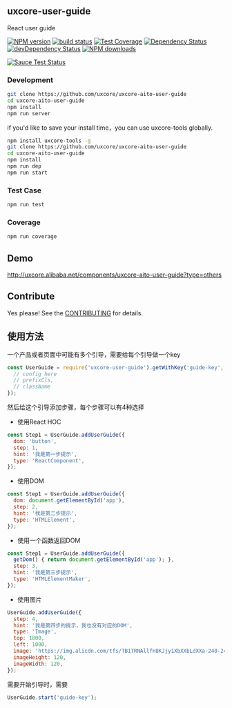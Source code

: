## uxcore-user-guide

React user guide

[![NPM version][npm-image]][npm-url]
[![build status][travis-image]][travis-url]
[![Test Coverage][coveralls-image]][coveralls-url]
[![Dependency Status][dep-image]][dep-url]
[![devDependency Status][devdep-image]][devdep-url]
[![NPM downloads][downloads-image]][npm-url]

[![Sauce Test Status][sauce-image]][sauce-url]

[npm-image]: http://img.shields.io/npm/v/uxcore-aito-user-guide.svg?style=flat-square
[npm-url]: http://npmjs.org/package/uxcore-aito-user-guide
[travis-image]: https://img.shields.io/travis/uxcore/uxcore-aito-user-guide.svg?style=flat-square
[travis-url]: https://travis-ci.org/uxcore/uxcore-aito-user-guide
[coveralls-image]: https://img.shields.io/coveralls/uxcore/uxcore-aito-user-guide.svg?style=flat-square
[coveralls-url]: https://coveralls.io/r/uxcore/uxcore-aito-user-guide?branch=master
[dep-image]: http://img.shields.io/david/uxcore/uxcore-aito-user-guide.svg?style=flat-square
[dep-url]: https://david-dm.org/uxcore/uxcore-aito-user-guide
[devdep-image]: http://img.shields.io/david/dev/uxcore/uxcore-aito-user-guide.svg?style=flat-square
[devdep-url]: https://david-dm.org/uxcore/uxcore-aito-user-guide#info=devDependencies
[downloads-image]: https://img.shields.io/npm/dm/uxcore-aito-user-guide.svg
[sauce-image]: https://saucelabs.com/browser-matrix/uxcore-aito-user-guide.svg
[sauce-url]: https://saucelabs.com/u/uxcore-aito-user-guide


### Development

```sh
git clone https://github.com/uxcore/uxcore-aito-user-guide
cd uxcore-aito-user-guide
npm install
npm run server
```

if you'd like to save your install time，you can use uxcore-tools globally.

```sh
npm install uxcore-tools -g
git clone https://github.com/uxcore/uxcore-aito-user-guide
cd uxcore-aito-user-guide
npm install
npm run dep
npm run start
```

### Test Case

```sh
npm run test
```

### Coverage

```sh
npm run coverage
```

## Demo

http://uxcore.alibaba.net/components/uxcore-aito-user-guide?type=others

## Contribute

Yes please! See the [CONTRIBUTING](https://github.com/uxcore/uxcore/blob/master/CONTRIBUTING.md) for details.

## 使用方法

一个产品或者页面中可能有多个引导，需要给每个引导做一个key
```javascript
const UserGuide = require('uxcore-user-guide').getWithKey('guide-key', {
  // config here
  // prefixCls,
  // className
});
```
然后给这个引导添加步骤，每个步骤可以有4种选择
* 使用React HOC

```javascript
const Step1 = UserGuide.addUserGuide({
  dom: 'button',
  step: 1,
  hint: '我是第一步提示',
  type: 'ReactComponent',
});
```
* 使用DOM

```javascript
const Step1 = UserGuide.addUserGuide({
  dom: document.getElementById('app'),
  step: 2,
  hint: '我是第二步提示',
  type: 'HTMLElement',
});
```
* 使用一个函数返回DOM

```javascript
const Step1 = UserGuide.addUserGuide({
  getDom() { return document.getElementById('app'); },
  step: 3,
  hint: '我是第三步提示',
  type: 'HTMLElementMaker',
});
```
* 使用图片

```javascript
UserGuide.addUserGuide({
  step: 4,
  hint: '我是第四步的提示，我也没有对应的DOM',
  type: 'Image',
  top: 1800,
  left: 1000,
  image: 'https://img.alicdn.com/tfs/TB1TRNAllfH8KJjy1XbXXbLdXXa-240-240.png',
  imageHeight: 120,
  imageWidth: 120,
});
```

需要开始引导时，需要

```javascript
UserGuide.start('guide-key');
```
